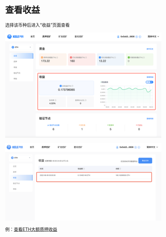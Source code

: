 # 查看收益

选择该币种后进入“收益”页面查看

![总览-收益](<../../.gitbook/assets/image (65).png>)

![](<../../.gitbook/assets/image (240).png>)

例：[查看ETH大额质押收益](../eth/whale.md#8.-cha-kan-shou-yi-ming-xi)
